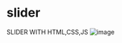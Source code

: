 # slider

SLIDER WITH HTML,CSS,JS
![image](https://user-images.githubusercontent.com/74986058/142735842-36be31b3-cd4b-4d45-aab8-b9a455416480.png)
